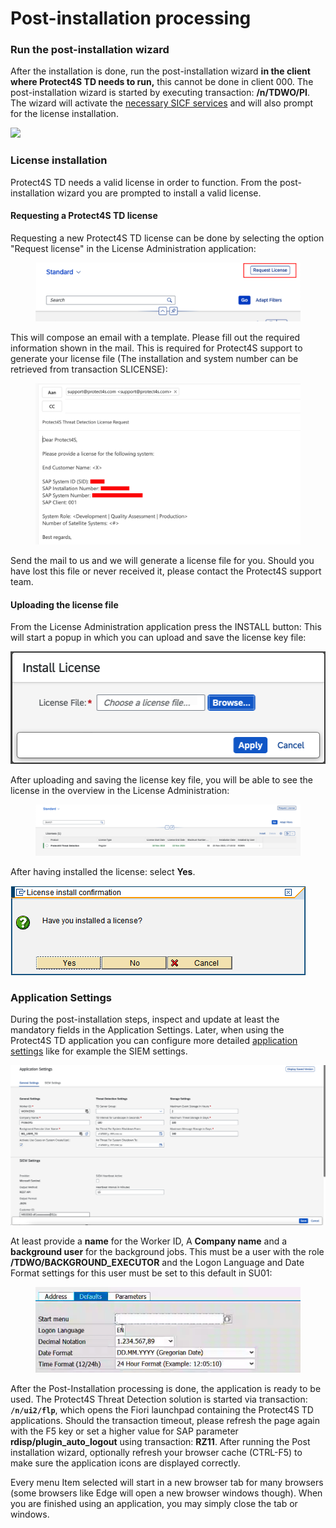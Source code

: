 # Post-installation processing

### Run the post-installation wizard <a href="#run-the-post-installation-wizard" id="run-the-post-installation-wizard"></a>

After the installation is done, run the post-installation wizard **in the client where Protect4S TD needs to run,** this cannot be done in client 000. The post-installation wizard is started by executing transaction: **/n/TDWO/PI**. The wizard will activate the [necessary SICF services](../troubleshooting/sicf-services.md) and will also prompt for the license installation.

![](https://files.gitbook.com/v0/b/gitbook-legacy-files/o/assets%2F-M4DeA\_ch2aT\_DMIXtj1%2F-M4DeCFgK1Kor0XH90AI%2F-M4DeKsFHHQTfTDDaEVZ%2Fimage009.png?generation=1586162673680417\&alt=media)

### License installation <a href="#license-installation" id="license-installation"></a>

Protect4S TD needs a valid license in order to function. From the post-installation wizard you are prompted to install a valid license.&#x20;

#### Requesting a Protect4S TD license <a href="#requesting-a-new-protect4s-license" id="requesting-a-new-protect4s-license"></a>

Requesting a new Protect4S TD license can be done by selecting the option "Request license" in the License Administration application:



<figure><img src="../../.gitbook/assets/image (1).png" alt=""><figcaption></figcaption></figure>

This will compose an email with a template. Please fill out the required information shown in the mail. This is required for Protect4S support to generate your license file (The installation and system number can be retrieved from transaction SLICENSE):

<figure><img src="../../.gitbook/assets/image (1) (2).png" alt=""><figcaption></figcaption></figure>

Send the mail to us and we will generate a license file for you. Should you have lost this file or never received it, please contact the Protect4S support team.

#### Uploading the license file

From the License Administration application press the INSTALL button: This will start a popup in which you can upload and save the license key file:

<img src="../../.gitbook/assets/image (2).png" alt="" data-size="original">

After uploading and saving the license key file, you will be able to see the license in the overview in the License Administration:

<figure><img src="../../.gitbook/assets/image (1) (3).png" alt=""><figcaption></figcaption></figure>

After having installed the license: select **Yes**.

![](<../../.gitbook/assets/image (68) (1).png>)

### Application Settings

During the post-installation steps, inspect and update at least the mandatory fields in the Application Settings. Later, when using the Protect4S TD application you can configure more detailed [application settings](../../application-setup/application-settings.md) like for example the SIEM settings.

![](<../../.gitbook/assets/image (53) (1) (1).png>)

At least provide a **name** for the Worker ID, A **Company name** and a **background user** for the background jobs. This must be a user with the role **/TDWO/BACKGROUND\_EXECUTOR** and the Logon Language and Date Format settings for this user must be set to this default in SU01:

<figure><img src="../../.gitbook/assets/image (3) (3).png" alt=""><figcaption></figcaption></figure>

After the Post-Installation processing is done, the application is ready to be used. The Protect4S Threat Detection solution is started via transaction: **`/n/ui2/flp`**, which opens the Fiori launchpad containing the Protect4S TD applications. Should the transaction timeout, please refresh the page again with the F5 key or set a higher value for SAP parameter **rdisp/plugin\_auto\_logout** using transaction: **RZ11**. After running the Post installation wizard, optionally refresh your browser cache (CTRL-F5) to make sure the application icons are displayed correctly.

Every menu Item selected will start in a new browser tab for many browsers (some browsers like Edge will open a new browser windows though). When you are finished using an application, you may simply close the tab or windows.
